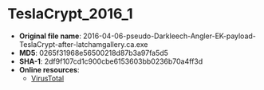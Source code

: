 # TeslaCrypt_2016_1

- **Original file name**: 2016-04-06-pseudo-Darkleech-Angler-EK-payload-TeslaCrypt-after-latchamgallery.ca.exe
- **MD5**: 0265f31968e56500218d87b3a97fa5d5
- **SHA-1**: 2df9f107cd1c900cbe6153603bb0236b70a4ff3d
- **Online resources**:
  - [VirusTotal](https://www.virustotal.com/en/file/c10f5d08c6ed8a614e2b15a3b71f0e1627b69cccb68394f250da2f3b2dd74240/analysis/)